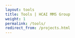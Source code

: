 ```yaml
---
layout: tools
title: Tools | HCAI MMS Group
weight: 1
permalink: /tools/
redirect_from: /projects.html
---
```



